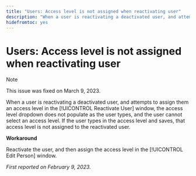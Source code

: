 ```yaml
---
title: "Users: Access level is not assigned when reactivating user"
description: "When a user is reactivating a deactivated user, and attempts to assign them an access level in the Reactivate User window, the access level dropdown does not populate as the user types, and the user cannot select an access level. If the user types in the access level and saves, that access level is not assigned to the reactivated user."
hidefromtoc: yes
---
```


# Users: Access level is not assigned when reactivating user

>[!NOTE]
>
>This issue was fixed on March 9, 2023.

When a user is reactivating a deactivated user, and attempts to assign them an access level in the [!UICONTROL Reactivate User] window, the access level dropdown does not populate as the user types, and the user cannot select an access level. If the user types in the access level and saves, that access level is not assigned to the reactivated user.

**Workaround**

Reactivate the user, and then assign the access level in the [!UICONTROL Edit Person] window.

_First reported on February 9, 2023._

